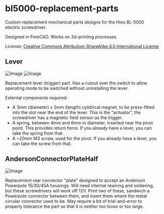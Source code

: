 # bl5000-replacement-parts
Custom replacement mechanical parts designs for the Hios BL-5000 electric screwdriver.

Designed in FreeCAD. Works on 3d-printing processes.

License: [Creative Commons Attribution-ShareAlike 4.0 International License](http://creativecommons.org/licenses/by-sa/4.0/)

## Lever
![Image](../master/docs/lever1.png?raw=true)
![Image](../master/docs/lever2.png?raw=true) 
 
Replacement lever (trigger) part. Has a cutout over the switch to allow operating mode to be switched without uninstalling the lever.

External components required:

- A 3mm (diameter) x 2mm (length) cylidrical magnet, to be press-fitted into the slot near the end of the lever. This is the "actuator", the screwdriver has a magnetic field sensor as the trigger.
- A spring, between 4mm and 6mm in diameter, inserted near the pivot point. This provides return force. If you already have a lever, you can take the spring from that.
- A ~20mm M3 screw, used for the pivot. If you already have a lever, you can take the screw from that.

## AndersonConnectorPlateHalf
![Image](../master/docs/anderson-half-plate.png?raw=true)

Replacement rear connector "plate" designed to accept an Anderson Powerpole 15/30/45A housings. Will need internal rewiring and soldering, but these screwdrivers will work off 12V. Print two of these, sandwich a Powerpole connector between them, and insert them where the metal circular connector used to be. May require a bit of trial-and-error to properly tolerance the part so that it is neither too loose or too large.
